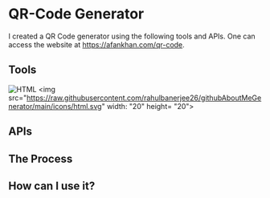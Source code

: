 # QR-Code Generator

I created a QR Code generator using the following tools and APIs. One can access the website at https://afankhan.com/qr-code.

## Tools

![HTML](https://raw.githubusercontent.com/rahulbanerjee26/githubAboutMeGenerator/main/icons/html.svg)
<img src="https://raw.githubusercontent.com/rahulbanerjee26/githubAboutMeGenerator/main/icons/html.svg" width: "20" height= "20">

## APIs

## The Process

## How can I use it?
